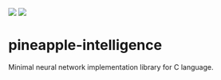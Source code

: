![](https://img.shields.io/github/repo-size/AIn0n/pineapple-intelligence) ![](https://img.shields.io/github/directory-file-count/AIn0n/pineapple-intelligence)
# pineapple-intelligence
Minimal neural network implementation library for C language.
